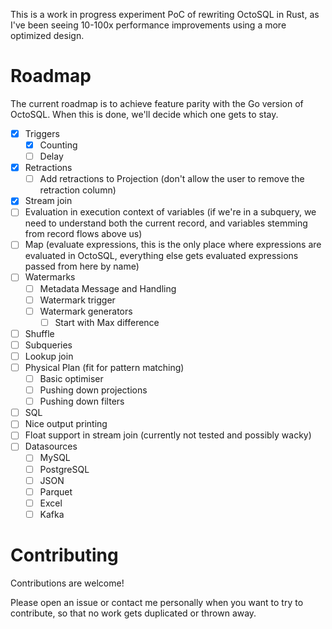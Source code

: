 This is a work in progress experiment PoC of rewriting OctoSQL in Rust, as I've been seeing 10-100x performance improvements using a more optimized design.

# Roadmap
The current roadmap is to achieve feature parity with the Go version of OctoSQL. When this is done, we'll decide which one gets to stay.

- [x] Triggers
  - [x] Counting
  - [ ] Delay
- [x] Retractions
  - [ ] Add retractions to Projection (don't allow the user to remove the retraction column)
- [x] Stream join
- [ ] Evaluation in execution context of variables (if we're in a subquery, we need to understand both the current record, and variables stemming from record flows above us)
- [ ] Map (evaluate expressions, this is the only place where expressions are evaluated in OctoSQL, everything else gets evaluated expressions passed from here by name)
- [ ] Watermarks
  - [ ] Metadata Message and Handling
  - [ ] Watermark trigger
  - [ ] Watermark generators
	- [ ] Start with Max difference
- [ ] Shuffle
- [ ] Subqueries
- [ ] Lookup join
- [ ] Physical Plan (fit for pattern matching)
  - [ ] Basic optimiser
  - [ ] Pushing down projections
  - [ ] Pushing down filters
- [ ] SQL
- [ ] Nice output printing
- [ ] Float support in stream join (currently not tested and possibly wacky)
- [ ] Datasources
  - [ ] MySQL
  - [ ] PostgreSQL
  - [ ] JSON
  - [ ] Parquet
  - [ ] Excel
  - [ ] Kafka

# Contributing
Contributions are welcome!

Please open an issue or contact me personally when you want to try to contribute, so that no work gets duplicated or thrown away.
